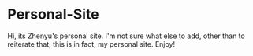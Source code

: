 # Personal-Site
Hi, its Zhenyu's personal site.
I'm not sure what else to add, other than to reiterate that, this is in fact, my personal site.
Enjoy!